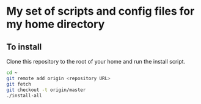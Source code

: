 # My set of scripts and config files for my home directory

## To install

Clone this repository to the root of your home and run the install script.
```bash
cd ~
git remote add origin <repository URL>
git fetch
git checkout -t origin/master
./install-all
```
